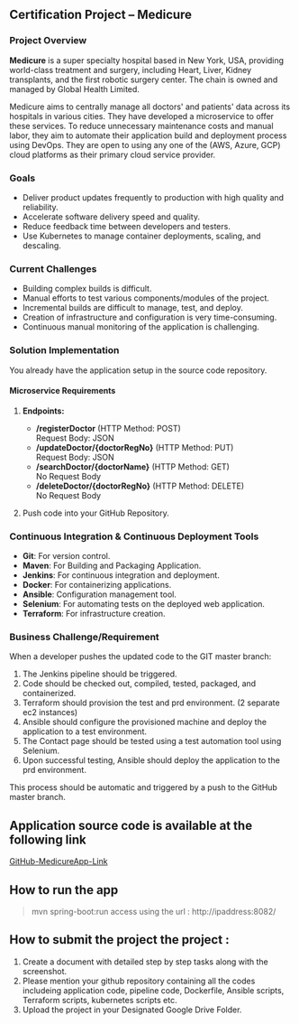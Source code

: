 ## Certification Project – Medicure


### Project Overview

**Medicure** is a super specialty hospital based in New York, USA, providing world-class treatment and surgery, including Heart, Liver, Kidney transplants, and the first robotic surgery center. The chain is owned and managed by Global Health Limited.

Medicure aims to centrally manage all doctors' and patients' data across its hospitals in various cities. They have developed a microservice to offer these services. To reduce unnecessary maintenance costs and manual labor, they aim to automate their application build and deployment process using DevOps. They are open to using any one of the (AWS, Azure, GCP) cloud platforms as their primary cloud service provider.

### Goals

- Deliver product updates frequently to production with high quality and reliability.
- Accelerate software delivery speed and quality.
- Reduce feedback time between developers and testers.
- Use Kubernetes to manage container deployments, scaling, and descaling.

### Current Challenges

- Building complex builds is difficult.
- Manual efforts to test various components/modules of the project.
- Incremental builds are difficult to manage, test, and deploy.
- Creation of infrastructure and configuration is very time-consuming.
- Continuous manual monitoring of the application is challenging.

### Solution Implementation

You already have the application setup in the source code repository.

#### Microservice Requirements

1. **Endpoints:**
   - **/registerDoctor** (HTTP Method: POST)  
     Request Body: JSON
   - **/updateDoctor/{doctorRegNo}** (HTTP Method: PUT)  
     Request Body: JSON
   - **/searchDoctor/{doctorName}** (HTTP Method: GET)  
     No Request Body
   - **/deleteDoctor/{doctorRegNo}** (HTTP Method: DELETE)  
     No Request Body

2. Push code into your GitHub Repository.
   

### Continuous Integration & Continuous Deployment Tools

- **Git**: For version control.
- **Maven**: For Building and Packaging Application.
- **Jenkins**: For continuous integration and deployment.
- **Docker**: For containerizing applications.
- **Ansible**: Configuration management tool.
- **Selenium**: For automating tests on the deployed web application.
- **Terraform**: For infrastructure creation.

### Business Challenge/Requirement

When a developer pushes the updated code to the GIT master branch:
1. The Jenkins pipeline should be triggered.
2. Code should be checked out, compiled, tested, packaged, and containerized.
3. Terraform should provision the test and prd environment. (2 separate ec2 instances)
4. Ansible should configure the provisioned machine and deploy the application to a test environment.
5. The Contact page should be tested using a test automation tool using Selenium.
6. Upon successful testing, Ansible should deploy the application to the prd environment.

This process should be automatic and triggered by a push to the GitHub master branch.

## Application source code is available at the following link
[GitHub-MedicureApp-Link](https://github.com/shubhamkushwah123/medicure-app.git)

## How to run the app
> mvn spring-boot:run
> access using the url : http://ipaddress:8082/

## How to submit the project the project : 

1. Create a document with detailed step by step tasks along with the screenshot. 
2. Please mention your github repository containing all the codes includeing application code, pipeline code, Dockerfile, Ansible scripts, Terraform scripts, kubernetes scripts etc.
3. Upload the project in your Designated Google Drive Folder.
